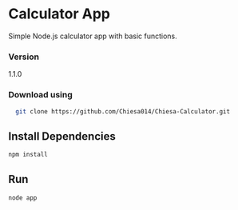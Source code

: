 # Calculator App
Simple Node.js calculator app with basic functions.

### Version

1.1.0
### Download using
```bash
  git clone https://github.com/Chiesa014/Chiesa-Calculator.git
 ```


## Install Dependencies

```bash
npm install 
```


## Run

```bash
node app
```

